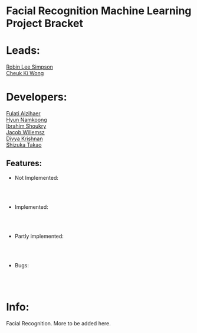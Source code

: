 
# Facial Recognition Machine Learning Project Bracket

# Leads:
<ins> Robin Lee Simpson </ins><br />
<ins> Cheuk Ki Wong </ins><br />
# Developers:
<ins> Fulati Aizihaer </ins><br />
<ins> Hyun Namkoong </ins><br />
<ins> Ibrahim Shoukry </ins><br />
<ins> Jacob Willemsz </ins><br />
<ins> Divya Krishnan </ins><br />
<ins>Shizuka Takao </ins><br />


## Features:

- Not Implemented:


<br><br>

- Implemented:


<br><br>

- Partly implemented:


<br><br>

- Bugs:


<br><br>

# Info:

Facial Recognition. More to be added here.
